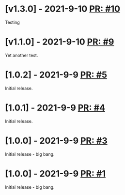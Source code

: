 # [v1.3.0] - 2021-9-10 [PR: #10](https://api.github.com/repos/aksio-system/Specifications/pulls/10)

Testing

# [v1.1.0] - 2021-9-10 [PR: #9](https://api.github.com/repos/aksio-system/Specifications/pulls/9)

Yet another test.

# [1.0.2] - 2021-9-9 [PR: #5](https://github.com/aksio-system/Specifications/pull/5)

Initial release.

# [1.0.1] - 2021-9-9 [PR: #4](https://github.com/aksio-system/Specifications/pull/4)

Initial release.


# [1.0.0] - 2021-9-9 [PR: #3](https://github.com/aksio-system/Specifications/pull/3)

Initial release - big bang.


# [1.0.0] - 2021-9-9 [PR: #1](https://github.com/aksio-system/Specifications/pull/1)

Initial release - big bang.
